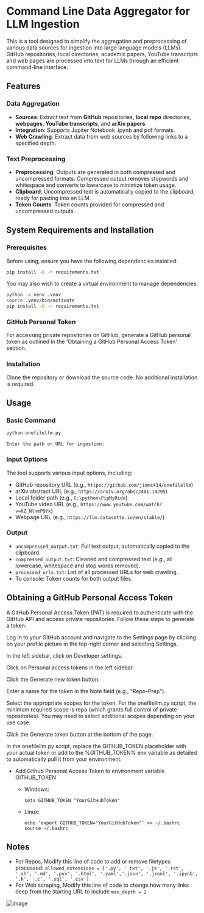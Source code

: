 
# Command Line Data Aggregator for LLM Ingestion

This is a tool designed to simplify the aggregation and preprocessing of various data sources for ingestion into large language models (LLMs). GitHub repositories, local directories, academic papers, YouTube transcripts and web pages are processed into text for LLMs through an efficient command-line interface.

## Features

### Data Aggregation

- **Sources**: Extract text from **GitHub** repositories, **local repo** directories, **webpages**, **YouTube transcripts**, and **arXiv papers**.
- **Integration**: Supports Jupiter Notebook .ipynb and pdf formats.
- **Web Crawling**: Extract data from web sources by following links to a specified depth.

### Text Preprocessing

- **Preprocessing**: Outputs are generated in both compressed and uncompressed formats.  Compressed output removes stopwords and whitespace and converts to lowercase to minimize token usage.
- **Clipboard**: Uncompressed text is automatically copied to the clipboard, ready for pasting into an LLM.
- **Token Counts**: Token counts provided for compressed and uncompressed outputs.

## System Requirements and Installation

### Prerequisites

Before using, ensure you have the following dependencies installed:

```bash
pip install -U -r requirements.txt
```

You may also wish to create a virtual environment to manage dependencies:

```bash
python -m venv .venv
source .venv/bin/activate
pip install -U -r requirements.txt
```

### GitHub Personal Token

For accessing private repositories on GitHub, generate a GitHub personal token as outlined in the 'Obtaining a GitHub Personal Access Token' section.

### Installation

Clone the repository or download the source code. No additional installation is required.

## Usage

### Basic Command

```bash
python onefilellm.py
```

```plaintext
Enter the path or URL for ingestion:
```

### Input Options

The tool supports various input options, including:

- GitHub repository URL (e.g., `https://github.com/jimmc414/onefilellm`)
- arXiv abstract URL (e.g., `https://arxiv.org/abs/2401.14295`)
- Local folder path (e.g., `C:\python\PipMyRide`)
- YouTube video URL (e.g., `https://www.youtube.com/watch?v=KZ_NlnmPQYk`)
- Webpage URL (e.g., `https://llm.datasette.io/en/stable/`)

### Output

- `uncompressed_output.txt`: Full text output, automatically copied to the clipboard.
- `compressed_output.txt`: Cleaned and compressed text (e.g., all lowercase, whitespace and stop words removed).
- `processed_urls.txt`: List of all processed URLs for web crawling.
- To console: Token counts for both output files.

## Obtaining a GitHub Personal Access Token

A GitHub Personal Access Token (PAT) is required to authenticate with the GitHub API and access private repositories. Follow these steps to generate a token:

Log in to your GitHub account and navigate to the Settings page by clicking on your profile picture in the top-right corner and selecting Settings.

In the left sidebar, click on Developer settings.

Click on Personal access tokens in the left sidebar.

Click the Generate new token button.

Enter a name for the token in the Note field (e.g., "Repo-Prep").

Select the appropriate scopes for the token. For the onefilellm.py script, the minimum required scope is repo (which grants full control of private repositories). You may need to select additional scopes depending on your use case.

Click the Generate token button at the bottom of the page.

In the onefilellm.py script, replace the GITHUB_TOKEN placeholder with your actual token or add to the %GITHUB_TOKEN% env variable as detailed to automatically pull it from your environment.

- Add Github Personal Access Token to environment variable GITHUB_TOKEN
  - Windows:

      ```shell
      setx GITHUB_TOKEN "YourGitHubToken"
      ```

  - Linux:

      ```shell
      echo 'export GITHUB_TOKEN="YourGitHubToken"' >> ~/.bashrc
      source ~/.bashrc
      ```

## Notes

- For Repos, Modify this line of code to add or remove filetypes processed: ``` allowed_extensions = ['.py', '.txt', '.js', '.rst', '.sh', '.md', '.pyx', '.html', '.yaml','.json', '.jsonl', '.ipynb', '.h', '.c', '.sql', '.csv'] ```
- For Web scraping, Modify this line of code to change how many links deep from the starting URL to include ``` max_depth = 2 ```

![image](https://github.com/jimmc414/1filellm/assets/6346529/5ef47d3f-e154-439e-a828-5b40a123a19c)
